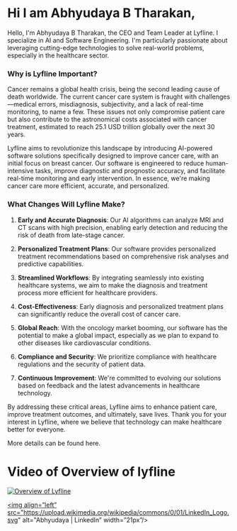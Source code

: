 
# Hi I am Abhyudaya B Tharakan, 

Hello, I'm Abhyudaya B Tharakan, the CEO and Team Leader at Lyfline. I specialize in AI and Software Engineering. I'm particularly passionate about leveraging cutting-edge technologies to solve real-world problems, especially in the healthcare sector.

### Why is Lyfline Important?

Cancer remains a global health crisis, being the second leading cause of death worldwide. The current cancer care system is fraught with challenges—medical errors, misdiagnosis, subjectivity, and a lack of real-time monitoring, to name a few. These issues not only compromise patient care but also contribute to the astronomical costs associated with cancer treatment, estimated to reach 25.1 USD trillion globally over the next 30 years.

Lyfline aims to revolutionize this landscape by introducing AI-powered software solutions specifically designed to improve cancer care, with an initial focus on breast cancer. Our software is engineered to reduce human-intensive tasks, improve diagnostic and prognostic accuracy, and facilitate real-time monitoring and early intervention. In essence, we're making cancer care more efficient, accurate, and personalized.

### What Changes Will Lyfline Make?

1. **Early and Accurate Diagnosis**: Our AI algorithms can analyze MRI and CT scans with high precision, enabling early detection and reducing the risk of death from late-stage cancer.

2. **Personalized Treatment Plans**: Our software provides personalized treatment recommendations based on comprehensive risk analyses and predictive capabilities.

3. **Streamlined Workflows**: By integrating seamlessly into existing healthcare systems, we aim to make the diagnosis and treatment process more efficient for healthcare providers.

4. **Cost-Effectiveness**: Early diagnosis and personalized treatment plans can significantly reduce the overall cost of cancer care.

5. **Global Reach**: With the oncology market booming, our software has the potential to make a global impact, especially as we plan to expand to other diseases like cardiovascular conditions.

6. **Compliance and Security**: We prioritize compliance with healthcare regulations and the security of patient data.

7. **Continuous Improvement**: We're committed to evolving our solutions based on feedback and the latest advancements in healthcare technology.

By addressing these critical areas, Lyfline aims to enhance patient care, improve treatment outcomes, and ultimately, save lives. Thank you for your interest in Lyfline, where we believe that technology can make healthcare better for everyone.

More details can be found here. 

# Video of Overview of lyfline

[![Overview of Lyfline](https://img.youtube.com/vi/toX4TJbgJLE/0.jpg)](https://www.youtube.com/embed/toX4TJbgJLE)


<a href="www.linkedin.com/in/abhyudaya-b-tharakan-909562283"><img align=”left” src="https://upload.wikimedia.org/wikipedia/commons/0/01/LinkedIn_Logo.svg" alt="Abhyudaya | LinkedIn” width=”21px”/></a>


